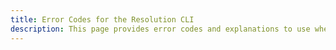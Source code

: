 ```yaml
---
title: Error Codes for the Resolution CLI
description: This page provides error codes and explanations to use when troubleshooting the Resolution CLI.
---
```

